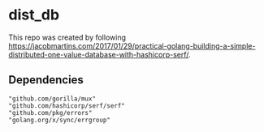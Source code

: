 # dist_db
This repo was created by following https://jacobmartins.com/2017/01/29/practical-golang-building-a-simple-distributed-one-value-database-with-hashicorp-serf/.


## Dependencies
```
"github.com/gorilla/mux"
"github.com/hashicorp/serf/serf"
"github.com/pkg/errors"
"golang.org/x/sync/errgroup"
```